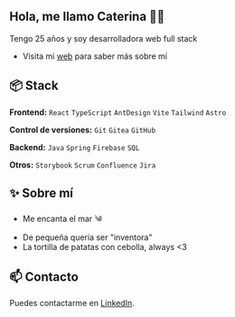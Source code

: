 ## Hola, me llamo Caterina 👋🏼
Tengo 25 años y soy desarrolladora web full stack

- Visita mi [web](https://caterinarodriguezdev.vercel.app/) para saber más sobre mí


## 📦 Stack 

**Frontend:** `React` `TypeScript` `AntDesign` `Vite` `Tailwind` `Astro`
 
**Control de versiones:** `Git` `Gitea` `GitHub`

**Backend:** `Java` `Spring` `Firebase` `SQL`

**Otros:** `Storybook` `Scrum` `Confluence` `Jira`

## ✨ Sobre mí

- Me encanta el mar ༄
- De pequeña quería ser "inventora"
- La tortilla de patatas con cebolla, always <3

## 📫 Contacto

 Puedes contactarme en [LinkedIn](https://www.linkedin.com/in/caterinabergas/). 
